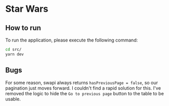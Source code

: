 # Star Wars

## How to run

To run the application, please execute the following command:

```sh
cd src/
yarn dev
```

## Bugs

For some reason, swapi always returns `hasPreviousPage = false`, so our pagination just moves forward. I couldn't find a rapid solution for this. I've removed the logic to hide the `Go to previous page` button to the table to be usable.